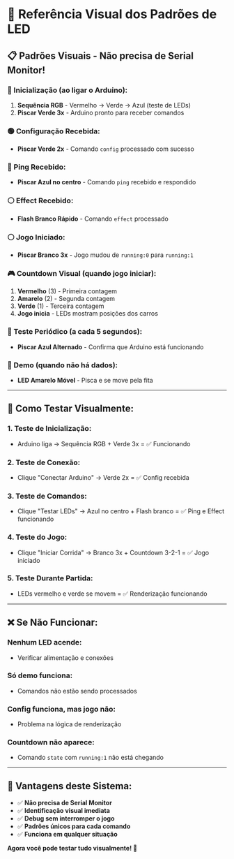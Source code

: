 # 🎯 Referência Visual dos Padrões de LED

## 📋 **Padrões Visuais - Não precisa de Serial Monitor!**

### **🔴 Inicialização (ao ligar o Arduino):**
1. **Sequência RGB** - Vermelho → Verde → Azul (teste de LEDs)
2. **Piscar Verde 3x** - Arduino pronto para receber comandos

### **🟢 Configuração Recebida:**
- **Piscar Verde 2x** - Comando `config` processado com sucesso

### **🔵 Ping Recebido:**
- **Piscar Azul no centro** - Comando `ping` recebido e respondido

### **⚪ Effect Recebido:**
- **Flash Branco Rápido** - Comando `effect` processado

### **⚪ Jogo Iniciado:**
- **Piscar Branco 3x** - Jogo mudou de `running:0` para `running:1`

### **🎮 Countdown Visual (quando jogo iniciar):**
1. **Vermelho** (3) - Primeira contagem
2. **Amarelo** (2) - Segunda contagem  
3. **Verde** (1) - Terceira contagem
4. **Jogo inicia** - LEDs mostram posições dos carros

### **🔵 Teste Periódico (a cada 5 segundos):**
- **Piscar Azul Alternado** - Confirma que Arduino está funcionando

### **🎯 Demo (quando não há dados):**
- **LED Amarelo Móvel** - Pisca e se move pela fita

---

## 🧪 **Como Testar Visualmente:**

### **1. Teste de Inicialização:**
- Arduino liga → Sequência RGB + Verde 3x = ✅ Funcionando

### **2. Teste de Conexão:**
- Clique "Conectar Arduino" → Verde 2x = ✅ Config recebida

### **3. Teste de Comandos:**
- Clique "Testar LEDs" → Azul no centro + Flash branco = ✅ Ping e Effect funcionando

### **4. Teste do Jogo:**
- Clique "Iniciar Corrida" → Branco 3x + Countdown 3-2-1 = ✅ Jogo iniciado

### **5. Teste Durante Partida:**
- LEDs vermelho e verde se movem = ✅ Renderização funcionando

---

## ❌ **Se Não Funcionar:**

### **Nenhum LED acende:**
- Verificar alimentação e conexões

### **Só demo funciona:**
- Comandos não estão sendo processados

### **Config funciona, mas jogo não:**
- Problema na lógica de renderização

### **Countdown não aparece:**
- Comando `state` com `running:1` não está chegando

---

## 🎯 **Vantagens deste Sistema:**

- ✅ **Não precisa de Serial Monitor**
- ✅ **Identificação visual imediata**
- ✅ **Debug sem interromper o jogo**
- ✅ **Padrões únicos para cada comando**
- ✅ **Funciona em qualquer situação**

**Agora você pode testar tudo visualmente! 🚀**
